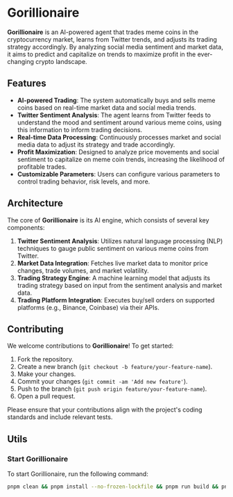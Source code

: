 # Gorillionaire

**Gorillionaire** is an AI-powered agent that trades meme coins in the cryptocurrency market, learns from Twitter trends, and adjusts its trading strategy accordingly. By analyzing social media sentiment and market data, it aims to predict and capitalize on trends to maximize profit in the ever-changing crypto landscape.

## Features

- **AI-powered Trading**: The system automatically buys and sells meme coins based on real-time market data and social media trends.
- **Twitter Sentiment Analysis**: The agent learns from Twitter feeds to understand the mood and sentiment around various meme coins, using this information to inform trading decisions.
- **Real-time Data Processing**: Continuously processes market and social media data to adjust its strategy and trade accordingly.
- **Profit Maximization**: Designed to analyze price movements and social sentiment to capitalize on meme coin trends, increasing the likelihood of profitable trades.
- **Customizable Parameters**: Users can configure various parameters to control trading behavior, risk levels, and more.

## Architecture

The core of **Gorillionaire** is its AI engine, which consists of several key components:

1. **Twitter Sentiment Analysis**: Utilizes natural language processing (NLP) techniques to gauge public sentiment on various meme coins from Twitter.
2. **Market Data Integration**: Fetches live market data to monitor price changes, trade volumes, and market volatility.
3. **Trading Strategy Engine**: A machine learning model that adjusts its trading strategy based on input from the sentiment analysis and market data.
4. **Trading Platform Integration**: Executes buy/sell orders on supported platforms (e.g., Binance, Coinbase) via their APIs.

## Contributing

We welcome contributions to **Gorillionaire**! To get started:

1. Fork the repository.
2. Create a new branch (`git checkout -b feature/your-feature-name`).
3. Make your changes.
4. Commit your changes (`git commit -am 'Add new feature'`).
5. Push to the branch (`git push origin feature/your-feature-name`).
6. Open a pull request.

Please ensure that your contributions align with the project's coding standards and include relevant tests.

## Utils

### Start Gorillionaire

To start Gorillionaire, run the following command:

```sh
pnpm clean && pnpm install --no-frozen-lockfile && pnpm run build && pnpm start --characters="./characters/gorillionaire.character.json"
```
